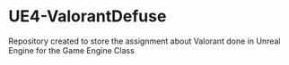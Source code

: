 # UE4-ValorantDefuse
Repository created to store the assignment about Valorant done in Unreal Engine for the Game Engine Class
